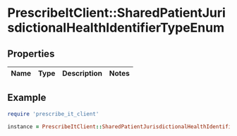 # PrescribeItClient::SharedPatientJurisdictionalHealthIdentifierTypeEnum

## Properties

| Name | Type | Description | Notes |
| ---- | ---- | ----------- | ----- |

## Example

```ruby
require 'prescribe_it_client'

instance = PrescribeItClient::SharedPatientJurisdictionalHealthIdentifierTypeEnum.new()
```

